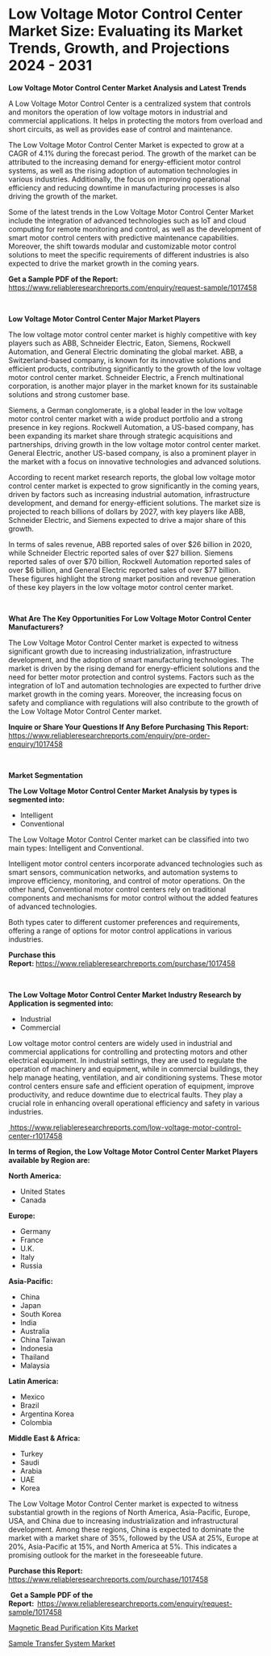 <p><h1>Low Voltage Motor Control Center Market Size: Evaluating its Market Trends, Growth, and Projections 2024 - 2031</h1></p><p><strong>Low Voltage Motor Control Center Market Analysis and Latest Trends</strong></p>
<p><p>A Low Voltage Motor Control Center is a centralized system that controls and monitors the operation of low voltage motors in industrial and commercial applications. It helps in protecting the motors from overload and short circuits, as well as provides ease of control and maintenance. </p><p>The Low Voltage Motor Control Center Market is expected to grow at a CAGR of 4.1% during the forecast period. The growth of the market can be attributed to the increasing demand for energy-efficient motor control systems, as well as the rising adoption of automation technologies in various industries. Additionally, the focus on improving operational efficiency and reducing downtime in manufacturing processes is also driving the growth of the market.</p><p>Some of the latest trends in the Low Voltage Motor Control Center Market include the integration of advanced technologies such as IoT and cloud computing for remote monitoring and control, as well as the development of smart motor control centers with predictive maintenance capabilities. Moreover, the shift towards modular and customizable motor control solutions to meet the specific requirements of different industries is also expected to drive the market growth in the coming years.</p></p>
<p><strong>Get a Sample PDF of the Report:&nbsp;</strong> <a href="https://www.reliableresearchreports.com/enquiry/request-sample/1017458">https://www.reliableresearchreports.com/enquiry/request-sample/1017458</a></p>
<p>&nbsp;</p>
<p><strong>Low Voltage Motor Control Center Major Market Players</strong></p>
<p><p>The low voltage motor control center market is highly competitive with key players such as ABB, Schneider Electric, Eaton, Siemens, Rockwell Automation, and General Electric dominating the global market. ABB, a Switzerland-based company, is known for its innovative solutions and efficient products, contributing significantly to the growth of the low voltage motor control center market. Schneider Electric, a French multinational corporation, is another major player in the market known for its sustainable solutions and strong customer base.</p><p>Siemens, a German conglomerate, is a global leader in the low voltage motor control center market with a wide product portfolio and a strong presence in key regions. Rockwell Automation, a US-based company, has been expanding its market share through strategic acquisitions and partnerships, driving growth in the low voltage motor control center market. General Electric, another US-based company, is also a prominent player in the market with a focus on innovative technologies and advanced solutions.</p><p>According to recent market research reports, the global low voltage motor control center market is expected to grow significantly in the coming years, driven by factors such as increasing industrial automation, infrastructure development, and demand for energy-efficient solutions. The market size is projected to reach billions of dollars by 2027, with key players like ABB, Schneider Electric, and Siemens expected to drive a major share of this growth.</p><p>In terms of sales revenue, ABB reported sales of over $26 billion in 2020, while Schneider Electric reported sales of over $27 billion. Siemens reported sales of over $70 billion, Rockwell Automation reported sales of over $6 billion, and General Electric reported sales of over $77 billion. These figures highlight the strong market position and revenue generation of these key players in the low voltage motor control center market.</p></p>
<p>&nbsp;</p>
<p><strong>What Are The Key Opportunities For Low Voltage Motor Control Center Manufacturers?</strong></p>
<p><p>The Low Voltage Motor Control Center market is expected to witness significant growth due to increasing industrialization, infrastructure development, and the adoption of smart manufacturing technologies. The market is driven by the rising demand for energy-efficient solutions and the need for better motor protection and control systems. Factors such as the integration of IoT and automation technologies are expected to further drive market growth in the coming years. Moreover, the increasing focus on safety and compliance with regulations will also contribute to the growth of the Low Voltage Motor Control Center market.</p></p>
<p><strong>Inquire or Share Your Questions If Any Before Purchasing This Report:</strong> <a href="https://www.reliableresearchreports.com/enquiry/pre-order-enquiry/1017458">https://www.reliableresearchreports.com/enquiry/pre-order-enquiry/1017458</a></p>
<p>&nbsp;</p>
<p><strong>Market Segmentation</strong></p>
<p><strong>The Low Voltage Motor Control Center Market Analysis by types is segmented into:</strong></p>
<p><ul><li>Intelligent</li><li>Conventional</li></ul></p>
<p><p>The Low Voltage Motor Control Center market can be classified into two main types: Intelligent and Conventional. </p><p>Intelligent motor control centers incorporate advanced technologies such as smart sensors, communication networks, and automation systems to improve efficiency, monitoring, and control of motor operations. On the other hand, Conventional motor control centers rely on traditional components and mechanisms for motor control without the added features of advanced technologies.</p><p>Both types cater to different customer preferences and requirements, offering a range of options for motor control applications in various industries.</p></p>
<p><strong>Purchase this Report:&nbsp;</strong><a href="https://www.reliableresearchreports.com/purchase/1017458">https://www.reliableresearchreports.com/purchase/1017458</a></p>
<p>&nbsp;</p>
<p><strong>The Low Voltage Motor Control Center Market Industry Research by Application is segmented into:</strong></p>
<p><ul><li>Industrial</li><li>Commercial</li></ul></p>
<p><p>Low voltage motor control centers are widely used in industrial and commercial applications for controlling and protecting motors and other electrical equipment. In industrial settings, they are used to regulate the operation of machinery and equipment, while in commercial buildings, they help manage heating, ventilation, and air conditioning systems. These motor control centers ensure safe and efficient operation of equipment, improve productivity, and reduce downtime due to electrical faults. They play a crucial role in enhancing overall operational efficiency and safety in various industries.</p></p>
<p><a href="https://www.reliableresearchreports.com/low-voltage-motor-control-center-r1017458">&nbsp;https://www.reliableresearchreports.com/low-voltage-motor-control-center-r1017458</a></p>
<p><strong>In terms of Region, the Low Voltage Motor Control Center Market Players available by Region are:</strong></p>
<p>
    <p> <strong> North America: </strong>
        <ul>
            <li>United States</li>
            <li>Canada</li>
        </ul>
        </p> 
    <p> <strong> Europe: </strong>
        <ul>
            <li>Germany</li>
            <li>France</li>
            <li>U.K.</li>
            <li>Italy</li>
            <li>Russia</li>
        </ul>
        </p> 
    <p> <strong> Asia-Pacific: </strong>
        <ul>
            <li>China</li>
            <li>Japan</li>
            <li>South Korea</li>
            <li>India</li>
            <li>Australia</li>
            <li>China Taiwan</li>
            <li>Indonesia</li>
            <li>Thailand</li>
            <li>Malaysia</li>
        </ul>
        </p> 
    <p> <strong> Latin America: </strong>
        <ul>
            <li>Mexico</li>
            <li>Brazil</li>
            <li>Argentina Korea</li>
            <li>Colombia</li>
        </ul>
        </p> 
    <p> <strong> Middle East & Africa: </strong>
        <ul>
            <li>Turkey</li>
            <li>Saudi</li>
            <li>Arabia</li>
            <li>UAE</li>
            <li>Korea</li>
        </ul>
    </p>
    </p>
<p><p>The Low Voltage Motor Control Center market is expected to witness substantial growth in the regions of North America, Asia-Pacific, Europe, USA, and China due to increasing industrialization and infrastructural development. Among these regions, China is expected to dominate the market with a market share of 35%, followed by the USA at 25%, Europe at 20%, Asia-Pacific at 15%, and North America at 5%. This indicates a promising outlook for the market in the foreseeable future.</p></p>
<p><strong>Purchase this Report: </strong><a href="https://www.reliableresearchreports.com/purchase/1017458">https://www.reliableresearchreports.com/purchase/1017458</a></p>
<p>&nbsp;<strong>Get a Sample PDF of the Report:&nbsp;&nbsp;</strong><a href="https://www.reliableresearchreports.com/enquiry/request-sample/1017458">https://www.reliableresearchreports.com/enquiry/request-sample/1017458</a></p>
<p><strong></strong></p>
<p><p><a href="https://spotless-saver-8fd.notion.site/Magnetic-Bead-Purification-Kits-Market-Comprehensive-Assessment-by-Type-Application-and-Geography-495ede3dbbd243ae97ceca89381e2f42">Magnetic Bead Purification Kits Market</a></p><p><a href="https://view.publitas.com/reportprime-1/sample-transfer-system-market-the-key-to-successful-business-strategy-forecast-till-2031/">Sample Transfer System Market</a></p></p>
